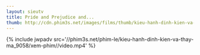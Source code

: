 ```yaml
---
layout: sieutv
title: Pride and Prejudice and...
thumb: http://cdn.phim3s.net/images/films/thumb/kieu-hanh-dinh-kien-va-thay-ma-pride-and-prejudice-and-zombies-2016.jpg
---
```

{% include jwpadv src='//phim3s.net/phim-le/kieu-hanh-dinh-kien-va-thay-ma_9058/xem-phim//video.mp4' %}